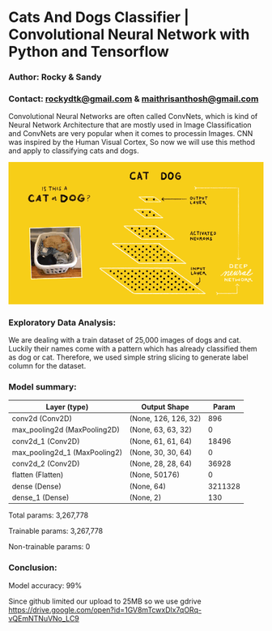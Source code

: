 # Cats And Dogs Classifier | Convolutional Neural Network with Python and Tensorflow 

### Author: Rocky & Sandy

### Contact: rockydtk@gmail.com & maithrisanthosh@gmail.com

Convolutional Neural Networks are often called ConvNets, which is kind of Neural Network Architecture that are mostly used in Image Classification and ConvNets are very popular when it comes to processin Images. CNN was inspired by the Human Visual Cortex, So now we will use this method and apply to classifying cats and dogs.

![](tensorflow-1.gif)

### Exploratory Data Analysis:
We are dealing with a train dataset of 25,000 images of dogs and cat. Luckily their names come with a pattern which has already classified them as dog or cat. Therefore, we used simple string slicing to generate label column for the dataset.  

### Model summary:
| Layer (type)                  | Output Shape         | Param   |
|-------------------------------|----------------------|---------|
| conv2d (Conv2D)               | (None, 126, 126, 32) | 896     |
| max_pooling2d (MaxPooling2D)  | (None, 63, 63, 32)   | 0       |
| conv2d_1 (Conv2D)             | (None, 61, 61, 64)   | 18496   |
| max_pooling2d_1 (MaxPooling2) | (None, 30, 30, 64)   | 0       |
| conv2d_2 (Conv2D)             | (None, 28, 28, 64)   | 36928   |
| flatten (Flatten)             | (None, 50176)        | 0       |
| dense (Dense)                 | (None, 64)           | 3211328 |
| dense_1 (Dense)               | (None, 2)            | 130     |

Total params: 3,267,778

Trainable params: 3,267,778

Non-trainable params: 0

### Conclusion:

Model accuracy: 99%

Since github limited our upload to 25MB so we use gdrive https://drive.google.com/open?id=1GV8mTcwxDlx7qORq-vQEmNTNuVNo_LC9
